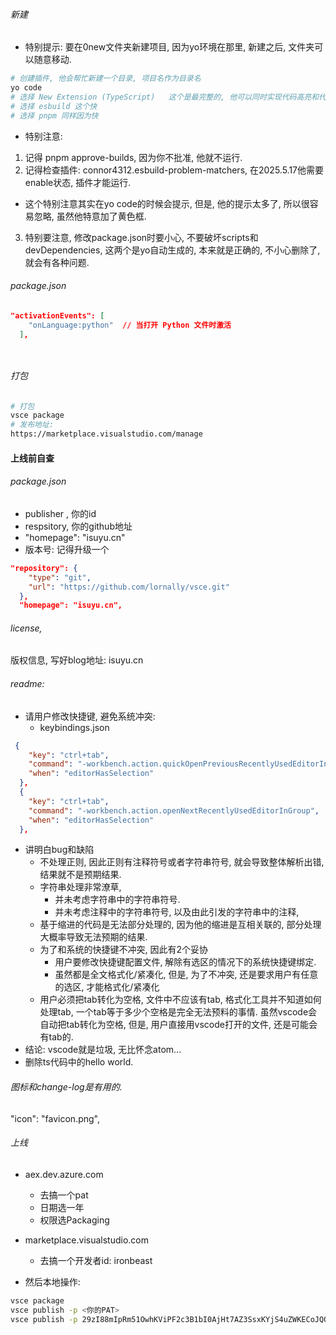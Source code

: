 


###### 新建
* 特别提示: 要在0new文件夹新建项目, 因为yo环境在那里, 新建之后, 文件夹可以随意移动.
```sh
# 创建插件, 他会帮忙新建一个目录, 项目名作为目录名
yo code
# 选择 New Extension (TypeScript)   这个是最完整的, 他可以同时实现代码高亮和代码提取.
# 选择 esbuild 这个快
# 选择 pnpm 同样因为快
```
* 特别注意: 
1. 记得 pnpm approve-builds, 因为你不批准, 他就不运行.
2. 记得检查插件: connor4312.esbuild-problem-matchers, 在2025.5.17他需要enable状态, 插件才能运行.
* 这个特别注意其实在yo code的时候会提示, 但是, 他的提示太多了, 所以很容易忽略, 虽然他特意加了黄色框.
3. 特别要注意, 修改package.json时要小心, 不要破坏scripts和devDependencies, 这两个是yo自动生成的, 本来就是正确的, 不小心删除了, 就会有各种问题.








###### package.json

```json
"activationEvents": [
    "onLanguage:python"  // 当打开 Python 文件时激活
  ],

```


```ts



```


###### 打包
```sh
# 打包
vsce package
# 发布地址:
https://marketplace.visualstudio.com/manage

```




#### 上线前自查
###### package.json
* publisher , 你的id
* respsitory, 你的github地址
* "homepage": "isuyu.cn"
* 版本号: 记得升级一个
```json
"repository": {
    "type": "git",
    "url": "https://github.com/lornally/vsce.git"
  },
  "homepage": "isuyu.cn",
```
###### license, 
版权信息, 写好blog地址: isuyu.cn
###### readme: 
* 请用户修改快捷键, 避免系统冲突:
  * keybindings.json
```json
 {
    "key": "ctrl+tab",
    "command": "-workbench.action.quickOpenPreviousRecentlyUsedEditorInGroup",
    "when": "editorHasSelection"
  },
  {
    "key": "ctrl+tab", 
    "command": "-workbench.action.openNextRecentlyUsedEditorInGroup",
    "when": "editorHasSelection"
  },

```
* 讲明白bug和缺陷
  * 不处理正则, 因此正则有注释符号或者字符串符号, 就会导致整体解析出错, 结果就不是预期结果.
  * 字符串处理非常潦草, 
    * 并未考虑字符串中的字符串符号.
    * 并未考虑注释中的字符串符号, 以及由此引发的字符串中的注释, 
  * 基于缩进的代码是无法部分处理的, 因为他的缩进是互相关联的, 部分处理大概率导致无法预期的结果. 
  * 为了和系统的快捷键不冲突, 因此有2个妥协
    * 用户要修改快捷键配置文件, 解除有选区的情况下的系统快捷键绑定.
    * 虽然都是全文格式化/紧凑化, 但是, 为了不冲突, 还是要求用户有任意的选区, 才能格式化/紧凑化
  * 用户必须把tab转化为空格, 文件中不应该有tab, 格式化工具并不知道如何处理tab, 一个tab等于多少个空格是完全无法预料的事情. 虽然vscode会自动把tab转化为空格, 但是, 用户直接用vscode打开的文件, 还是可能会有tab的.
* 结论: vscode就是垃圾, 无比怀念atom...
* 删除ts代码中的hello world.
###### 图标和change-log是有用的.
"icon": "favicon.png",



###### 上线
* aex.dev.azure.com
  * 去搞一个pat
  * 日期选一年
  * 权限选Packaging
* marketplace.visualstudio.com
  * 去搞一个开发者id: ironbeast
  
* 然后本地操作:
```sh
vsce package
vsce publish -p <你的PAT>
vsce publish -p 29zI88mIpRm51OwhKViPF2c3B1bI0AjHt7AZ3SsxKYjS4uZWKECoJQQJ99BEACAAAAAAAAAAAAASAZDO3A2q
```
